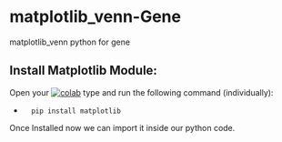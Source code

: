 # matplotlib_venn-Gene
matplotlib_venn python for gene

## Install Matplotlib Module:

Open your  <a href="[https://github.com/jkeisiri/matplotlib_venn-Gene.git]"><img src="https://colab.research.google.com/assets/colab-badge.svg" alt="colab"/></a>  type and run the following command (individually):

 -       pip install matplotlib  
 

Once Installed now we can import it inside our python code.


